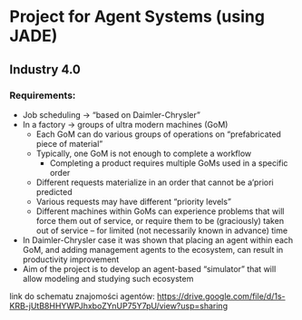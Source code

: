 # Project for Agent Systems (using JADE)

## Industry 4.0

### Requirements:
* Job scheduling → “based on Daimler-Chrysler”
* In a factory → groups of ultra modern machines (GoM)
  * Each GoM can do various groups of operations on “prefabricated piece of material”
  * Typically, one GoM is not enough to complete a workflow
    * Completing a product requires multiple GoMs used in a specific order
  * Different requests materialize in an order that cannot be a’priori predicted
  * Various requests may have different “priority levels”
  * Different machines within GoMs can experience problems that will force them out of service, or require them to be (graciously) taken out of service – for limited (not necessarily known in advance) time
* In Daimler-Chrysler case it was shown that placing an agent within each GoM, and adding management agents to the ecosystem, can result in productivity improvement
* Aim of the project is to develop an agent-based “simulator” that will allow modeling and studying such ecosystem


link do schematu znajomości agentów: https://drive.google.com/file/d/1s-KRB-jUtB8HHYWPJhxboZYnUP75Y7pU/view?usp=sharing
